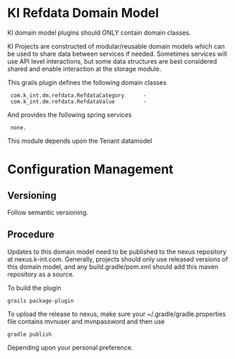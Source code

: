 # KI Refdata Domain Model

KI domain model plugins should ONLY contain domain classes.

KI Projects are constructed of modular/reusable domain models which can be used to share data between services if needed. Sometimes services will use API level interactions,
but some data structures are best considered shared and enable interaction at the storage module.

This grails plugin defines the following domain classes

     com.k_int.dm.refdata.RefdataCategory      - 
     com.k_int.dm.refdata.RefdataValue         - 

And provides the following spring services

     none.

This module depends upon the Tenant datamodel

# Configuration Management

## Versioning

Follow semantic versioning.

## Procedure

Updates to this domain model need to be published to the nexus repository at nexus.k-int.com. Generally, projects should only use
released versions of this domain model, and any build.gradle/pom.xml should add this maven repository as a source.

To build the plugin

    grails package-plugin

To upload the release to nexus, make sure your ~/.gradle/gradle.properties file contains mvnuser and mvnpassword and then use

    gradle publish

Depending upon your personal preference.


